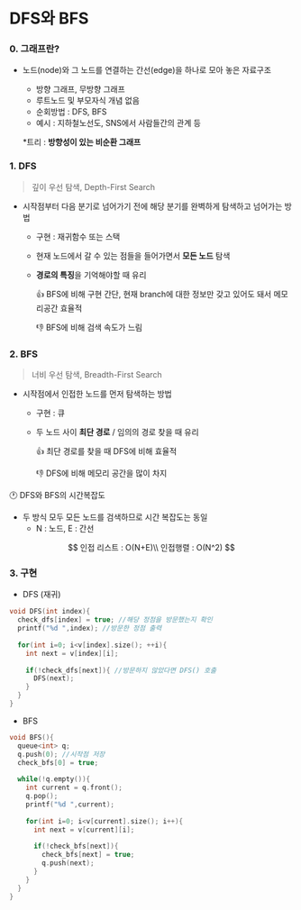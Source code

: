 # DFS와 BFS

### 0. 그래프란?

- 노드(node)와 그 노드를 연결하는 간선(edge)을 하나로 모아 놓은 자료구조

  - 방향 그래프, 무방향 그래프
  - 루트노드 및 부모자식 개념 없음
  - 순회방법 : DFS, BFS
  - 예시 : 지하철노선도, SNS에서 사람들간의 관계 등

  *트리 : **방향성이 있는 비순환 그래프**



### 1. DFS

> 깊이 우선 탐색, Depth-First Search

- 시작점부터 다음 분기로 넘어가기 전에 해당 분기를 완벽하게 탐색하고 넘어가는 방법

  - 구현 : 재귀함수 또는 스택

  - 현재 노드에서 갈 수 있는 점들을 들어가면서 **모든 노드** 탐색

  - **경로의 특징**을 기억해야할 때 유리

    👍 BFS에 비해 구현 간단, 현재 branch에 대한 정보만 갖고 있어도 돼서 메모리공간 효율적

    👎 BFS에 비해 검색 속도가 느림



### 2. BFS

> 너비 우선 탐색, Breadth-First Search

- 시작점에서 인접한 노드를 먼저 탐색하는 방법
  - 구현 : 큐

  - 두 노드 사이 **최단 경로** / 임의의 경로 찾을 때 유리

    👍 최단 경로를 찾을 때 DFS에 비해 효율적

    👎 DFS에 비해 메모리 공간을 많이 차지



🕐 DFS와 BFS의 시간복잡도

- 두 방식 모두 모든 노드를 검색하므로 시간 복잡도는 동일
  - N : 노드, E : 간선

$$
인접 리스트 : O(N+E)\\
인접행렬 : O(N^2)
$$



### 3. 구현

- DFS (재귀)

```c++
void DFS(int index){
  check_dfs[index] = true; //해당 정점을 방문했는지 확인
  printf("%d ",index); //방문한 정점 출력
  
  for(int i=0; i<v[index].size(); ++i){ 
    int next = v[index][i];
    
    if(!check_dfs[next]){ //방문하지 않았다면 DFS() 호출
      DFS(next);
    }
  }
}
```



- BFS

```c++
void BFS(){
  queue<int> q;
  q.push(0); //시작점 저장
  check_bfs[0] = true;
  
  while(!q.empty()){
    int current = q.front();
    q.pop();
    printf("%d ",current);
    
    for(int i=0; i<v[current].size(); i++){
      int next = v[current][i];
      
      if(!check_bfs[next]){
        check_bfs[next] = true;
        q.push(next);
      }
    }
  }
}
```

